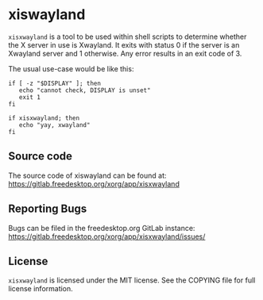xiswayland
==========

`xisxwayland` is a tool to be used within shell scripts to determine whether
the X server in use is Xwayland. It exits with status 0 if the server is an
Xwayland server and 1 otherwise. Any error results in an exit code of 3.


The usual use-case would be like this:
```
if [ -z "$DISPLAY" ]; then
   echo "cannot check, DISPLAY is unset"
   exit 1
fi

if xisxwayland; then
   echo "yay, xwayland"
fi
```

Source code
-----------

The source code of xiswayland can be found at:
https://gitlab.freedesktop.org/xorg/app/xisxwayland

Reporting Bugs
--------------

Bugs can be filed in the freedesktop.org GitLab instance:
https://gitlab.freedesktop.org/xorg/app/xisxwayland/issues/

License
-------

`xisxwayland` is licensed under the MIT license. See the COPYING file for full
license information.
